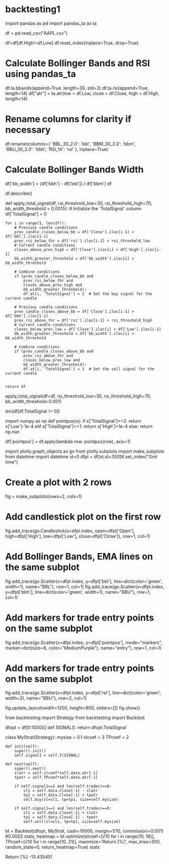 # backtesting1

import pandas as pd
import pandas_ta as ta

df = pd.read_csv("AAPL.csv")


df=df[df.High!=df.Low]
df.reset_index(inplace=True, drop=True)


# Calculate Bollinger Bands and RSI using pandas_ta
df.ta.bbands(append=True, length=30, std=2)
df.ta.rsi(append=True, length=14)
df["atr"] = ta.atr(low = df.Low, close = df.Close, high = df.High, length=14)

# Rename columns for clarity if necessary
df.rename(columns={
    'BBL_30_2.0': 'bbl', 'BBM_30_2.0': 'bbm', 'BBU_30_2.0': 'bbh', 'RSI_14': 'rsi'
}, inplace=True)

# Calculate Bollinger Bands Width
df['bb_width'] = (df['bbh'] - df['bbl']) / df['bbm']
df


df.describe()


def apply_total_signal(df, rsi_threshold_low=30, rsi_threshold_high=70, bb_width_threshold = 0.0015):
    # Initialize the 'TotalSignal' column
    df['TotalSignal'] = 0

    for i in range(1, len(df)):
        # Previous candle conditions
        prev_candle_closes_below_bb = df['Close'].iloc[i-1] < df['bbl'].iloc[i-1]
        prev_rsi_below_thr = df['rsi'].iloc[i-1] < rsi_threshold_low
        # Current candle conditions
        closes_above_prev_high = df['Close'].iloc[i] > df['High'].iloc[i-1]
        bb_width_greater_threshold = df['bb_width'].iloc[i] > bb_width_threshold

        # Combine conditions
        if (prev_candle_closes_below_bb and
            prev_rsi_below_thr and
            closes_above_prev_high and
            bb_width_greater_threshold):
            df.at[i, 'TotalSignal'] = 2  # Set the buy signal for the current candle

        # Previous candle conditions
        prev_candle_closes_above_bb = df['Close'].iloc[i-1] > df['bbh'].iloc[i-1]
        prev_rsi_above_thr = df['rsi'].iloc[i-1] > rsi_threshold_high
        # Current candle conditions
        closes_below_prev_low = df['Close'].iloc[i] < df['Low'].iloc[i-1]
        bb_width_greater_threshold = df['bb_width'].iloc[i] > bb_width_threshold

        # Combine conditions
        if (prev_candle_closes_above_bb and
            prev_rsi_above_thr and
            closes_below_prev_low and
            bb_width_greater_threshold):
            df.at[i, 'TotalSignal'] = 1  # Set the sell signal for the current candle


    return df

apply_total_signal(df=df, rsi_threshold_low=30, rsi_threshold_high=70, bb_width_threshold=0.001)


len(df[df.TotalSignal != 0])


import numpy as np
def pointpos(x):
    if x['TotalSignal']==2:
        return x['Low']-1e-4
    elif x['TotalSignal']==1:
        return x['High']+1e-4
    else:
        return np.nan

df['pointpos'] = df.apply(lambda row: pointpos(row), axis=1)


import plotly.graph_objects as go
from plotly.subplots import make_subplots
from datetime import datetime
st=0
dfpl = df[st:st+350]#.set_index("Gmt time")
# Create a plot with 2 rows
fig = make_subplots(rows=2, cols=1)

# Add candlestick plot on the first row
fig.add_trace(go.Candlestick(x=dfpl.index,
                             open=dfpl['Open'],
                             high=dfpl['High'],
                             low=dfpl['Low'],
                             close=dfpl['Close']),
              row=1, col=1)

# Add Bollinger Bands, EMA lines on the same subplot
fig.add_trace(go.Scatter(x=dfpl.index, y=dfpl['bbl'],
                         line=dict(color='green', width=1),
                         name="BBL"),
              row=1, col=1)
fig.add_trace(go.Scatter(x=dfpl.index, y=dfpl['bbh'],
                         line=dict(color='green', width=1),
                         name="BBU"),
              row=1, col=1)

# Add markers for trade entry points on the same subplot
fig.add_trace(go.Scatter(x=dfpl.index, y=dfpl['pointpos'], mode="markers",
                         marker=dict(size=8, color="MediumPurple"),
                         name="entry"),
              row=1, col=1)

# Add markers for trade entry points on the same subplot
fig.add_trace(go.Scatter(x=dfpl.index, y=dfpl['rsi'], 
                         line=dict(color='green', width=2),
                         name="BBU"),
              row=2, col=1)

fig.update_layout(width=1200, height=800, sliders=[])
fig.show()



from backtesting import Strategy
from backtesting import Backtest

dfopt = df[0:10000]
def SIGNAL():
    return dfopt.TotalSignal

class MyStrat(Strategy):
    mysize = 0.1
    slcoef = 3
    TPcoef = 2
    
    def init(self):
        super().init()
        self.signal1 = self.I(SIGNAL)

    def next(self):
        super().next()
        slatr = self.slcoef*self.data.atr[-1]
        tpatr = self.TPcoef*self.data.atr[-1]
    
        if self.signal1==2 and len(self.trades)==0:
            sl1 = self.data.Close[-1] - slatr
            tp1 = self.data.Close[-1] + tpatr
            self.buy(sl=sl1, tp=tp1, size=self.mysize)

        if self.signal1==1 and len(self.trades)==0:
            sl1 = self.data.Close[-1] + slatr
            tp1 = self.data.Close[-1] - tpatr
            self.sell(sl=sl1, tp=tp1, size=self.mysize)
        
bt = Backtest(dfopt, MyStrat, cash=10000, margin=1/10, commission=0.001) #0.0002
stats, heatmap = bt.optimize(slcoef=[i/10 for i in range(10, 16)],
                    TPcoef=[i/10 for i in range(10, 21)],
                    maximize='Return [%]', max_tries=300,
                        random_state=0,
                        return_heatmap=True)
stats



Return [%]                         -13.435451
